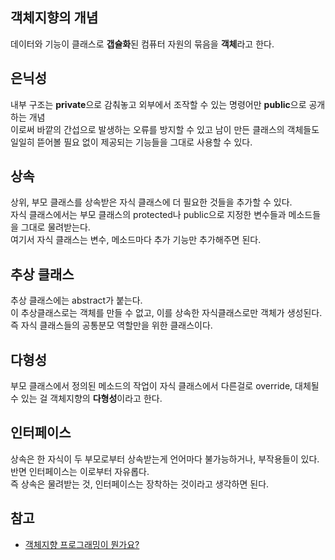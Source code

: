 ## 객체지향의 개념
데이터와 기능이 클래스로 **갭슐화**된 컴퓨터 자원의 묶음을 **객체**라고 한다.   

## 은닉성
내부 구조는 **private**으로 감춰놓고 외부에서 조작할 수 있는 명령어만 **public**으로 공개하는 개념   
이로써 바깥의 간섭으로 발생하는 오류를 방지할 수 있고 남이 만든 클래스의 객체들도 일일히 뜯어볼 필요 없이 제공되는 기능들을 그대로 사용할 수 있다.

## 상속
상위, 부모 클래스를 상속받은 자식 클래스에 더 필요한 것들을 추가할 수 있다.   
자식 클래스에서는 부모 클래스의 protected나 public으로 지정한 변수들과 메소드들을 그대로 물려받는다.   
여기서 자식 클래스는 변수, 메소드마다 추가 기능만 추가해주면 된다.   

## 추상 클래스
추상 클래스에는 abstract가 붙는다.   
이 추상클래스로는 객체를 만들 수 없고, 이를 상속한 자식클래스로만 객체가 생성된다.   
즉 자식 클래스들의 공통분모 역할만을 위한 클래스이다.   

## 다형성
부모 클래스에서 정의된 메소드의 작업이 자식 클래스에서 다른걸로 override, 대체될 수 있는 걸 객체지향의 **다형성**이라고 한다.   

## 인터페이스
상속은 한 자식이 두 부모로부터 상속받는게 언어마다 불가능하거나, 부작용들이 있다.   
반면 인터페이스는 이로부터 자유롭다.   
즉 상속은 물려받는 것, 인터페이스는 장착하는 것이라고 생각하면 된다.   

## 참고
* [객체지향 프로그래밍이 뭔가요?](https://youtu.be/vrhIxBWSJ04)
